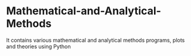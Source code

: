 # Mathematical-and-Analytical-Methods
It contains various mathematical and analytical methods programs, plots and theories using Python 

